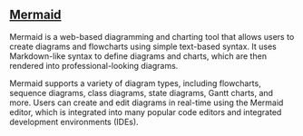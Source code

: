## [Mermaid](https://mermaid.js.org)
Mermaid is a web-based diagramming and charting tool that allows users to create diagrams and flowcharts using simple text-based syntax. It uses Markdown-like syntax to define diagrams and charts, which are then rendered into professional-looking diagrams.

Mermaid supports a variety of diagram types, including flowcharts, sequence diagrams, class diagrams, state diagrams, Gantt charts, and more. Users can create and edit diagrams in real-time using the Mermaid editor, which is integrated into many popular code editors and integrated development environments (IDEs).
